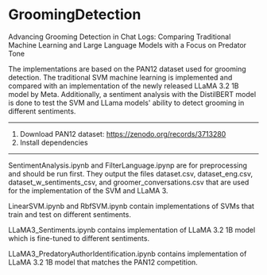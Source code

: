 # GroomingDetection
Advancing Grooming Detection in Chat Logs: Comparing Traditional Machine Learning and Large Language Models with a Focus on Predator Tone

The implementations are based on the PAN12 dataset used for grooming detection. The traditional SVM machine learning is implemented and compared with an implementation of the newly released LLaMA 3.2 1B model by Meta. Additionally, a sentiment analysis with the DistilBERT model is done to test the SVM and LLama models' ability to detect grooming in different sentiments. 

-------------------------------------------------------------

1. Download PAN12 dataset: https://zenodo.org/records/3713280
2. Install dependencies
   
-------------------------------------------------------------

SentimentAnalysis.ipynb and FilterLanguage.ipynp are for preprocessing and should be run first. They output the files dataset.csv, dataset_eng.csv, dataset_w_sentiments_csv, and groomer_conversations.csv that are used for the implementation of the SVM and LLaMA 3.

LinearSVM.ipynb and RbfSVM.ipynb contain implementations of SVMs that train and test on different sentiments.

LLaMA3_Sentiments.ipynb contains implementation of LLaMA 3.2 1B model which is fine-tuned to different sentiments.

LLaMA3_PredatoryAuthorIdentification.ipynb contains implementation of LLaMA 3.2 1B model that matches the PAN12 competition.
